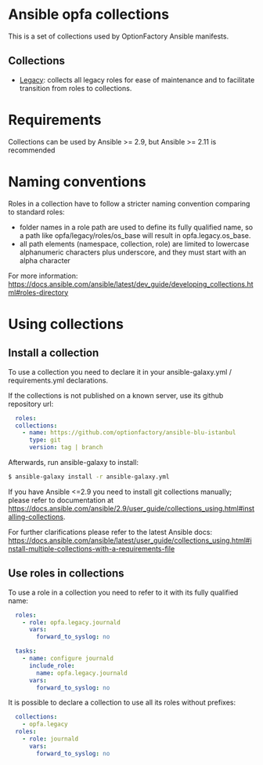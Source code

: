 # Ansible opfa collections

This is a set of collections used by OptionFactory Ansible manifests.

## Collections

- [Legacy](opfa/legacy): collects all legacy roles for ease of maintenance and to facilitate transition from roles to collections.

# Requirements

Collections can be used by Ansible &gt;= 2.9, but Ansible &gt;= 2.11 is recommended

# Naming conventions

Roles in a collection have to follow a stricter naming convention comparing to standard roles:

- folder names in a role path are used to define its fully qualified name, so a path like opfa/legacy/roles/os_base will result in opfa.legacy.os_base.
- all path elements (namespace, collection, role) are limited to lowercase alphanumeric characters plus underscore, and they must start with an alpha character

For more information: https://docs.ansible.com/ansible/latest/dev_guide/developing_collections.html#roles-directory

# Using collections

## Install a collection

To use a collection you need to declare it in your ansible-galaxy.yml / requirements.yml declarations. 

If the collections is not published on a known server, use its github repository url:

```yml
  roles:
  collections:
    - name: https://github.com/optionfactory/ansible-blu-istanbul
      type: git
      version: tag | branch
```

Afterwards, run ansible-galaxy to install:

```bash
$ ansible-galaxy install -r ansible-galaxy.yml
```

If you have Ansible &lt;=2.9 you need to install git collections manually; please refer to documentation at https://docs.ansible.com/ansible/2.9/user_guide/collections_using.html#installing-collections.


For further clarifications please refer to the latest Ansible docs: https://docs.ansible.com/ansible/latest/user_guide/collections_using.html#install-multiple-collections-with-a-requirements-file

## Use roles in collections

To use a role in a collection you need to refer to it with its fully qualified name:

```yml
  roles:
    - role: opfa.legacy.journald
      vars:
        forward_to_syslog: no
```

```yml
  tasks:
    - name: configure journald
      include_role: 
        name: opfa.legacy.journald
      vars:
        forward_to_syslog: no
```

It is possible to declare a collection to use all its roles without prefixes:

```yml
  collections:
    - opfa.legacy
  roles:
    - role: journald
      vars:
        forward_to_syslog: no
```

